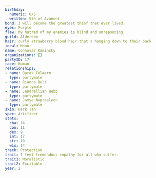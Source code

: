 ```yaml
---
birthday:
  numeric: 0/5
  written: 5th of Avanent
bond: I will become the greatest thief that ever lived.
eyes: Purple
flaw: My hatred of my enemies is blind and unreasoning.
guild: Alderden
hair: curly strawberry blond hair that's hanging down to their back
ideal: Honor
name: Connovar Kaminsky
organizations: []
partyID: 17
race: Human
relationships:
- name: Barak Felaern
  type: partymate
- name: Rianna Belt
  type: partymate
- name: Jendrellian Webb
  type: partymate
- name: Jamye Napraeleon
  type: partymate
skin: Dark Tan
spec: Artificer
stats:
  cha: 14
  con: 11
  dex: 9
  int: 17
  str: 10
  wis: 14
track: Protection
trait: I feel tremendous empathy for all who suffer.
trait1: Moralistic
trait2: Excitable
year: 2
---
```

